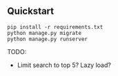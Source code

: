 ## Quickstart

```
pip install -r requirements.txt
python manage.py migrate
python manage.py runserver
```

TODO:

- Limit search to top 5? Lazy load?
